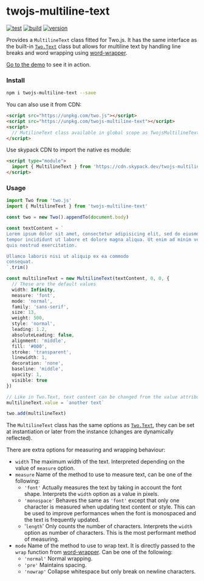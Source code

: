 # twojs-multiline-text

[![test](https://github.com/juliendargelos/twojs-multiline-text/workflows/test/badge.svg?branch=master)](https://github.com/juliendargelos/twojs-multiline-text/actions?workflow=test)
[![build](https://github.com/juliendargelos/twojs-multiline-text/workflows/build/badge.svg?branch=master)](https://github.com/juliendargelos/twojs-multiline-text/actions?workflow=build)
[![version](https://img.shields.io/github/package-json/v/juliendargelos/twojs-multiline-text)](https://github.com/juliendargelos/twojs-multiline-text)

Provides a `MultilineText` class fitted for Two.js. It has the same interface as the built-in [`Two.Text`](https://two.js.org/#two-text) class but allows for multiline text by handling line breaks and word wrapping using [word-wrapper](https://github.com/mattdesl/word-wrapper).

[Go to the demo](https://julien.gl/twojs-multiline-text) to see it in action.

### Install

```bash
npm i twojs-multiline-text --save
```

You can also use it from CDN:

```html
<script src="https://unpkg.com/two.js"></script>
<script src="https://unpkg.com/twojs-multiline-text"></script>
<script>
  // MutilineText class available in global scope as TwojsMultilineText.MultilineText
</script>
```

Use skypack CDN to import the native es module:

```html
<script type="module">
  import { MultilineText } from 'https://cdn.skypack.dev/twojs-multiline-text@^1.0.0'
</script>
```

### Usage

```typescript
import Two from 'two.js'
import { MultilineText } from 'twojs-multiline-text'

const two = new Two().appendTo(document.body)

const textContent = `
Lorem ipsum dolor sit amet, consectetur adipisicing elit, sed do eiusmod
tempor incididunt ut labore et dolore magna aliqua. Ut enim ad minim veniam,
quis nostrud exercitation.

Ullamco laboris nisi ut aliquip ex ea commodo
consequat.
`.trim()

const multilineText = new MultilineText(textContent, 0, 0, {
  // These are the default values
  width: Infinity,
  measure: 'font',
  mode: 'normal',
  family: 'sans-serif',
  size: 13,
  weight: 500,
  style: 'normal',
  leading: 1.2,
  absoluteLeading: false,
  alignment: 'middle',
  fill: '#000',
  stroke: 'transparent',
  linewidth: 1,
  decoration: 'none',
  baseline: 'middle',
  opacity: 1,
  visible: true
})

// Like in Two.Text, text content can be changed from the value attribute:
multilineText.value = `another text`

two.add(multilineText)
```

The `MultilineText` class has the same options as [`Two.Text`](https://two.js.org/#two-text), they can be set at instantiation or later from the instance (changes are dynamically reflected).

There are extra options for measuring and wrapping behaviour:

- `width` The maximum width of the text. Interpreted depending on the value of `measure` option.
- `measure` Name of the method to use to measure text, can be one of the following:
    + `'font'` Actually measures the text by taking in account the font shape. Interprets the `width` option as a value in pixels.
    + `'monospace'` Behaves the same as `'font'` except that only one character is measured when updating text content or style. This can be used to improve performances when the font is monospaced and the text is frequently updated.
    + '`length`' Only counts the number of characters. Interprets the `width` option as number of characters. This is the most performant method of measuring.
- `mode` Name of the method to use to wrap text. It is directly passed to the `wrap` function from [word-wrapper](https://github.com/mattdesl/word-wrapper). Can be one of the following:
    + `'normal'` Normal wrapping.
    + `'pre'` Maintains spacing.
    + `'nowrap'` Collapse whitespace but only break on newline characters.
